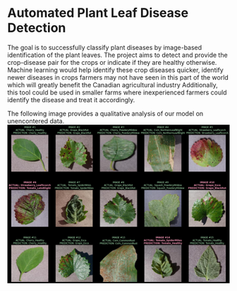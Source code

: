 # Automated Plant Leaf Disease Detection

The goal is to successfully classify plant diseases by image-based identification of the plant leaves. The project aims to detect and provide the crop-disease pair for the crops or indicate if they are healthy otherwise. Machine learning would help identify these crop diseases quicker, identify newer diseases in crops farmers may not have seen in this part of the world which will greatly benefit the Canadian agricultural industry Additionally, this tool could be used in smaller farms where inexperienced farmers could identify the disease and treat it accordingly.

The following image provides a qualitative analysis of our model on unencontered data.
![Qualitative results on Test Data](Example_Test_Data.png)